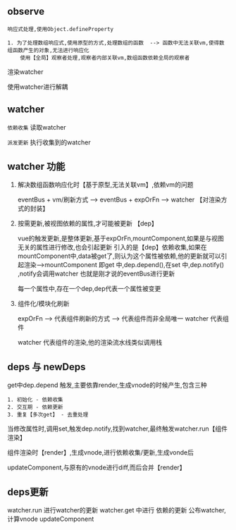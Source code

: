 ## observe
    响应式处理,使用Object.defineProperty

    1. 为了处理数组响应式,使用原型的方式,处理数组的函数  --> 函数中无法关联vm,使得数组函数产生的对象,无法进行响应化
        使用【全局】观察者处理,观察者内部关联vm,数组函数依赖全局的观察者

渲染watcher

使用watcher进行解耦


## watcher

`依赖收集`
    读取watcher     

`派发更新`
    执行收集到的watcher



## watcher 功能
1. 解决数组函数响应化时【基于原型,无法关联vm】,依赖vm的问题 
    
    eventBus + vm/刷新方式  --> eventBus + expOrFn --> watcher 【对渲染方式的封装】

2. 按需更新,被视图依赖的属性,才可能被更新  【dep】
   
    vue的触发更新,是整体更新,基于expOrFn,mountComponent,如果是与视图无关的属性进行修改,也会引起更新
    引入的是【dep】依赖收集,如果在mountComponent中,data被get了,则认为这个属性被依赖,他的更新就可以引起渲染-->mountComponent
    即get 中,dep.depend(),在set 中,dep.notify()  ,notify会调用watcher 也就是刚才说的eventBus进行更新

    每一个属性中,存在一个dep,dep代表一个属性被变更

3. 组件化/模块化刷新
   
    expOrFn --> 代表组件刷新的方式  --> 代表组件而非全局唯一
    watcher 代表组件

    watcher 代表组件的渲染,他的渲染流水线类似调用栈


## deps 与 newDeps
get中dep.depend 触发,主要依靠render,生成vnode的时候产生,包含三种
    
    1. 初始化 - 依赖收集
    2. 交互期 - 依赖更新
    3. 重复【多次get】 - 去重处理

当修改属性时,调用set,触发dep.notify,找到watcher,最终触发watcher.run【组件渲染】

组件渲染时【render】,生成vnode,进行依赖收集/更新,生成vonde后

updateComponent,与原有的vnode进行diff,而后合并【render】




## deps更新
watcher.run 进行watcher的更新
    watcher.get 中进行 依赖的更新 
        公布watcher,计算vnode
    updateComponent

